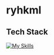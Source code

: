 # ryhkml

## Tech Stack
[![My Skills](https://skillicons.dev/icons?i=ts,go,shell,nix,bun,docker)](https://skillicons.dev)
